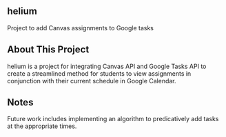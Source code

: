 ## helium
Project to add Canvas assignments to Google tasks

## About This Project
helium is a project for integrating Canvas API and Google Tasks API to create a streamlined method for students to view assignments in conjunction with their current schedule in Google Calendar.

## Notes
Future work includes implementing an algorithm to predicatively add tasks at the appropriate times.
